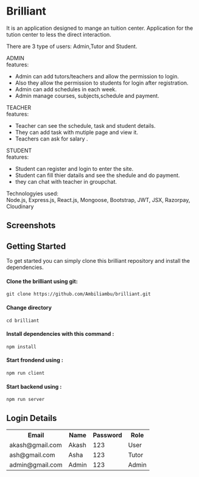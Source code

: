 # Brilliant 

It is an application designed to mange an tuition center. Application for the tution center to less the direct interaction.<br/>

There are 3 type of users: Admin,Tutor and Student.<br/>

ADMIN<br/>
features: <br/>
* Admin can add tutors/teachers and allow the permission to login.<br/>
* Also they allow the permission to students for login after registration.<br/>
* Admin can add schedules in each week.<br/>
* Admin manage courses, subjects,schedule and payment.<br/>

TEACHER<br/>
features:<br/>
* Teacher can see the schedule, task and student details.<br/>
* They can add task with mutiple page and view it.<br/>
* Teachers can ask for salary .<br/>

STUDENT<br/>
features:<br/>
* Student can register and login to enter the site.<br/>
* Student can fill thier datails and see the shedule and do payment.<br/>
* they can chat with teacher in groupchat.<br/>

<!-- Github: https://github.com/Ambiliambu/brilliant -->

Technologyies used:<br/>
Node.js, Express.js, React.js, Mongoose, Bootstrap, JWT, JSX, Razorpay, Cloudinary<br/>

## Screenshots

## Getting Started

To get started you can simply clone this brilliant repository and  install the dependencies.<br/>

#### Clone the brilliant using git:

`git clone https://github.com/Ambiliambu/brilliant.git`</h6><br/>

#### Change directory

`cd brilliant` <br/>

#### Install dependencies with this command :
 
 `npm install `<br/>

 #### Start frondend using :
 
 `npm run client`

#### Start backend using :
  
  `npm run server`


## Login Details

  
  <table>
  <tr>
    <th>Email</th>
    <th>Name</th>
    <th>Password</th>
    <th>Role</th>
    
  
  </tr>
  <tr>
  <td>akash@gmail.com</td>
  <td>Akash</td>
  <td>123</td>
  <td>User</td>
  </tr>
   <tr>
  <td>ash@gmail.com</td>
  <td>Asha</td>
  <td>123</td>
  <td>Tutor</td>
  </tr>
  <tr>
  <td>admin@gmail.com</td>
  <td>Admin</td>
  <td>123</td>
  <td>Admin</td>
  </tr>
  

</table>
